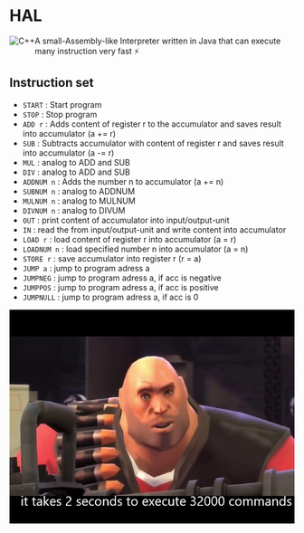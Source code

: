 # HAL

<img align="left" alt="C++" img src="https://upload.wikimedia.org/wikipedia/commons/thumb/7/73/HAL9000_Case.svg/220px-HAL9000_Case.svg.png" height="50">

A small-Assembly-like Interpreter written in Java that can execute many instruction very fast ⚡

## Instruction set

- ```START```     : Start program
- ```STOP```      : Stop program
- ```ADD r```     : Adds content of register r to the accumulator and saves result into accumulator (a += r)
- ```SUB```       : Subtracts accumulator with content of register r and saves result into accumulator (a -= r)  
- ```MUL```       : analog to ADD and SUB 
- ```DIV```       : analog to ADD and SUB
- ```ADDNUM n```  : Adds the number n to accumulator (a += n)
- ```SUBNUM n```  : analog to ADDNUM
- ```MULNUM n```  : analog to MULNUM
- ```DIVNUM n```  : analog to DIVUM
- ```OUT```       : print content of accumulator into input/output-unit 
- ```IN```        : read the from input/output-unit and write content into accumulator 
- ```LOAD r```    : load content of register r into accumulator (a = r)
- ```LOADNUM n``` : load specified number n into accumulator (a = n) 
- ```STORE r```   : save accumulator into register r (r = a)
- ```JUMP a```    : jump to program adress a
- ```JUMPNEG```   : jump to program adress a, if acc is negative
- ```JUMPPOS```   : jump to program adress a, if acc is positive
- ```JUMPNULL```  : jump to program adress a, if acc is 0

![](heavy.jpg)

